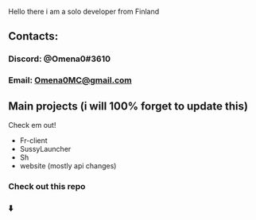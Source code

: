 Hello there i am a solo developer from Finland

## Contacts:

### Discord: @Omena0#3610
### Email: Omena0MC@gmail.com

## Main projects (i will 100% forget to update this)
Check em out!
- Fr-client
- SussyLauncher
- Sh
- website (mostly api changes)

### Check out this repo
### ⬇️
